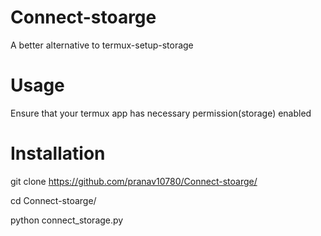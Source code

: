 # Connect-stoarge  
A better alternative to termux-setup-storage  

# Usage  
Ensure that your termux app has necessary permission(storage) enabled  

# Installation  
git clone https://github.com/pranav10780/Connect-stoarge/  

cd Connect-stoarge/  

python connect_storage.py  
